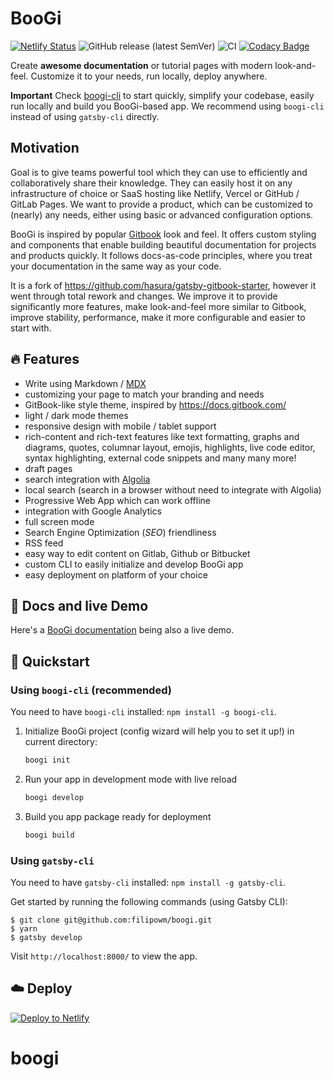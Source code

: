 # BooGi

[![Netlify Status](https://api.netlify.com/api/v1/badges/c0cec88f-db01-4c57-8b8d-782e07a9f73f/deploy-status)](https://app.netlify.com/sites/boogi/deploys)
![GitHub release (latest SemVer)](https://img.shields.io/github/v/release/filipowm/boogi)
![CI](https://github.com/filipowm/boogi/workflows/CI/badge.svg)
[![Codacy Badge](https://app.codacy.com/project/badge/Grade/d0d45783a9bb47058b574a8a42d736fd)](https://www.codacy.com/manual/matfilipowicz/BooGi?utm_source=github.com&amp;utm_medium=referral&amp;utm_content=filipowm/BooGi&amp;utm_campaign=Badge_Grade)

Create **awesome documentation** or tutorial pages with modern look-and-feel.
Customize it to your needs, run locally, deploy anywhere.

**Important** Check [boogi-cli](https://github.com/filipowm/boogi-cli) to start 
quickly, simplify your codebase, easily run locally and build you BooGi-based app. 
We recommend using `boogi-cli` instead of using `gatsby-cli` directly.

## Motivation

Goal is to give teams powerful tool which they can use to efficiently and
collaboratively share their knowledge. They can easily host it on any
infrastructure of choice or SaaS hosting like Netlify, Vercel or
GitHub / GitLab Pages. We want to provide a product, which can be customized
to (nearly) any needs, either using basic or advanced configuration options.

BooGi is inspired by popular [Gitbook](https://gitbook.com) look and feel.
It offers custom styling and components that enable building beautiful documentation
for projects and products quickly. It follows docs-as-code principles, where
you treat your documentation in the same way as your code.

It is a fork of https://github.com/hasura/gatsby-gitbook-starter, however
it went through total rework and changes. We improve it to provide significantly 
more features, make look-and-feel more similar to Gitbook, improve stability, 
performance, make it more configurable and easier to start with. 

## 🔥 Features

- Write using Markdown / [MDX](https://github.com/mdx-js/mdx)
- customizing your page to match your branding and needs
- GitBook-like style theme, inspired by https://docs.gitbook.com/
- light / dark mode themes
- responsive design with mobile / tablet support
- rich-content and rich-text features like text formatting, graphs and diagrams, 
  quotes, columnar layout, emojis, highlights, live code editor, 
  syntax highlighting, external code snippets and many many more!
- draft pages
- search integration with [Algolia](https://www.algolia.com/)
- local search (search in a browser without need to integrate with Algolia)
- Progressive Web App which can work offline
- integration with Google Analytics
- full screen mode
- Search Engine Optimization (_SEO_) friendliness
- RSS feed
- easy way to edit content on Gitlab, Github or Bitbucket
- custom CLI to easily initialize and develop BooGi app
- easy deployment on platform of your choice

## 🔗 Docs and live Demo

Here's a [BooGi documentation](https://boogi.netlify.app) being
also a live demo.

## 🚀 Quickstart

### Using `boogi-cli` (recommended)

You need to have `boogi-cli` installed: `npm install -g boogi-cli`.

1. Initialize BooGi project (config wizard will help you to 
   set it up!) in current directory:
   ```bash
   boogi init
   ```

2. Run your app in development mode with live reload
   ```bash
   boogi develop
   ```

3. Build you app package ready for deployment
   ```bash
   boogi build
   ```

### Using `gatsby-cli`

You need to have `gatsby-cli` installed: `npm install -g gatsby-cli`.

Get started by running the following commands (using Gatsby CLI):

```
$ git clone git@github.com:filipowm/boogi.git
$ yarn
$ gatsby develop
```

Visit `http://localhost:8000/` to view the app.

## ☁️ Deploy

[![Deploy to Netlify](https://www.netlify.com/img/deploy/button.svg)](https://app.netlify.com/start/deploy?repository=https://github.com/filipowm/boogi)
# boogi
